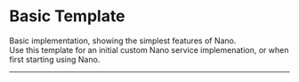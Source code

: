 # Basic Template
Basic implementation, showing the simplest features of Nano.  
Use this template for an initial custom Nano service implemenation, or when first starting using Nano.  

***